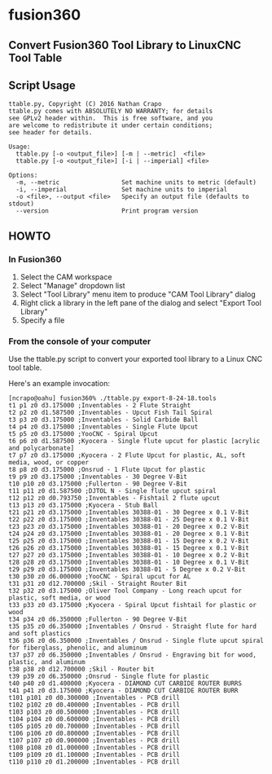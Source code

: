 # fusion360
## Convert Fusion360 Tool Library to LinuxCNC Tool Table

## Script Usage

	ttable.py, Copyright (C) 2016 Nathan Crapo
	ttable.py comes with ABSOLUTELY NO WARRANTY; for details
	see GPLv2 header within.  This is free software, and you
	are welcome to redistribute it under certain conditions;
	see header for details.

	Usage:
	  ttable.py [-o <output_file>] [-m | --metric]  <file>
	  ttable.py [-o <output_file>] [-i | --imperial] <file>

	Options:
	  -m, --metric                 Set machine units to metric (default)
	  -i, --imperial               Set machine units to imperial
	  -o <file>, --output <file>   Specify an output file (defaults to stdout)
	  --version                    Print program version


## HOWTO

### In Fusion360

1. Select the CAM workspace
2. Select "Manage" dropdown list
3. Select "Tool Library" menu item to produce "CAM Tool Library" dialog
4. Right click a library in the left pane of the dialog and select "Export Tool Library"
5. Specify a file


### From the console of your computer

Use the ttable.py script to convert your exported tool library to a Linux CNC
tool table.

Here's an example invocation:

	[ncrapo@oahu] fusion360% ./ttable.py export-8-24-18.tools
	t1 p1 z0 d3.175000 ;Inventables - 2 Flute Straight
	t2 p2 z0 d1.587500 ;Inventables - Upcut Fish Tail Spiral
	t3 p3 z0 d3.175000 ;Inventables - Solid Carbide Ball
	t4 p4 z0 d3.175000 ;Inventables - Single Flute Upcut
	t5 p5 z0 d3.175000 ;YooCNC - Spiral Upcut
	t6 p6 z0 d1.587500 ;Kyocera - Single flute upcut for plastic [acrylic and polycarbonate]
	t7 p7 z0 d3.175000 ;Kyocera - 2 Flute Upcut for plastic, AL, soft media, wood, or copper
	t8 p8 z0 d3.175000 ;Onsrud - 1 Flute Upcut for plastic
	t9 p9 z0 d3.175000 ;Inventables - 30 Degree V-Bit
	t10 p10 z0 d3.175000 ;Fullerton - 90 Degree V-Bit
	t11 p11 z0 d1.587500 ;DJTOL N - Single flute upcut spiral
	t12 p12 z0 d0.793750 ;Inventables - Fishtail 2 flute upcut
	t13 p13 z0 d3.175000 ;Kyocera - Stub Ball
	t21 p21 z0 d3.175000 ;Inventables 30388-01 - 30 Degree x 0.1 V-Bit
	t22 p22 z0 d3.175000 ;Inventables 30388-01 - 25 Degree x 0.1 V-Bit
	t23 p23 z0 d3.175000 ;Inventables 30388-01 - 20 Degree x 0.2 V-Bit
	t24 p24 z0 d3.175000 ;Inventables 30388-01 - 20 Degree x 0.1 V-Bit
	t25 p25 z0 d3.175000 ;Inventables 30388-01 - 15 Degree x 0.2 V-Bit
	t26 p26 z0 d3.175000 ;Inventables 30388-01 - 15 Degree x 0.1 V-Bit
	t27 p27 z0 d3.175000 ;Inventables 30388-01 - 10 Degree x 0.2 V-Bit
	t28 p28 z0 d3.175000 ;Inventables 30388-01 - 10 Degree x 0.1 V-Bit
	t29 p29 z0 d3.175000 ;Inventables 30388-01 - 5 Degree x 0.2 V-Bit
	t30 p30 z0 d6.000000 ;YooCNC - Spiral upcut for AL
	t31 p31 z0 d12.700000 ;Skil - Straight Router Bit
	t32 p32 z0 d3.175000 ;Oliver Tool Company - Long reach upcut for plastic, soft media, or wood
	t33 p33 z0 d3.175000 ;Kyocera - Spiral Upcut fishtail for plastic or wood
	t34 p34 z0 d6.350000 ;Fullerton - 90 Degree V-Bit
	t35 p35 z0 d6.350000 ;Inventables / Onsrud - Straight flute for hard and soft plastics
	t36 p36 z0 d6.350000 ;Inventables / Onsrud - Single flute upcut spiral for fiberglass, phenolic, and aluminum
	t37 p37 z0 d6.350000 ;Inventables / Onsrud - Engraving bit for wood, plastic, and aluminum
	t38 p38 z0 d12.700000 ;Skil - Router bit
	t39 p39 z0 d6.350000 ;Onsrud - Single flute for plastic
	t40 p40 z0 d1.400000 ;Kyocera - DIAMOND CUT CARBIDE ROUTER BURRS
	t41 p41 z0 d3.175000 ;Kyocera - DIAMOND CUT CARBIDE ROUTER BURR
	t101 p101 z0 d0.300000 ;Inventables - PCB drill
	t102 p102 z0 d0.400000 ;Inventables - PCB drill
	t103 p103 z0 d0.500000 ;Inventables - PCB drill
	t104 p104 z0 d0.600000 ;Inventables - PCB drill
	t105 p105 z0 d0.700000 ;Inventables - PCB drill
	t106 p106 z0 d0.800000 ;Inventables - PCB drill
	t107 p107 z0 d0.900000 ;Inventables - PCB drill
	t108 p108 z0 d1.000000 ;Inventables - PCB drill
	t109 p109 z0 d1.100000 ;Inventables - PCB drill
	t110 p110 z0 d1.200000 ;Inventables - PCB drill
